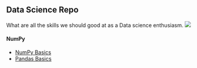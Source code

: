## Data Science Repo

What are all the skills we should good at as a Data science enthusiasm.
![](https://github.com/skjha1/Data-Science/blob/master/Src/Img/Data-Science-Roadmap.png)




#### NumPy 

* [NumPy Basics](https://nbviewer.jupyter.org/github/skjha1/Data-Science/blob/master/NumPy%20For%20Data%20Analysis.ipynb)
* [Pandas Basics](https://nbviewer.jupyter.org/github/skjha1/Data-Science/blob/master/Src/Pandas/Pandas%20For%20Data%20Analysis%20.ipynb)
